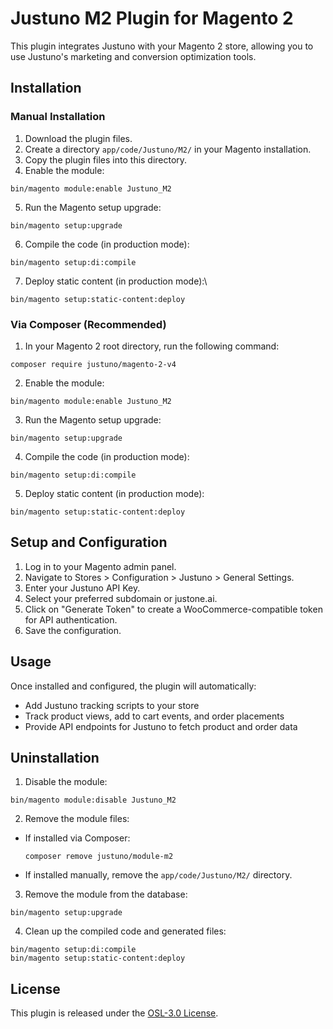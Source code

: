 # Justuno M2 Plugin for Magento 2

This plugin integrates Justuno with your Magento 2 store, allowing you to use Justuno's marketing and conversion optimization tools.

## Installation

### Manual Installation

1. Download the plugin files.
2. Create a directory `app/code/Justuno/M2/` in your Magento installation.
3. Copy the plugin files into this directory.
4. Enable the module:

```
bin/magento module:enable Justuno_M2
```

5. Run the Magento setup upgrade:

```
bin/magento setup:upgrade
```

6. Compile the code (in production mode):

```
bin/magento setup:di:compile
```

7. Deploy static content (in production mode):\

```
bin/magento setup:static-content:deploy
```

### Via Composer (Recommended)

1. In your Magento 2 root directory, run the following command:

```
composer require justuno/magento-2-v4
```

2. Enable the module:

```
bin/magento module:enable Justuno_M2
```

3. Run the Magento setup upgrade:

```
bin/magento setup:upgrade
```

4. Compile the code (in production mode):

```
bin/magento setup:di:compile
```

5. Deploy static content (in production mode):

```
bin/magento setup:static-content:deploy
```

## Setup and Configuration

1. Log in to your Magento admin panel.
2. Navigate to Stores > Configuration > Justuno > General Settings.
3. Enter your Justuno API Key.
4. Select your preferred subdomain or justone.ai.
5. Click on "Generate Token" to create a WooCommerce-compatible token for API authentication.
6. Save the configuration.

## Usage

Once installed and configured, the plugin will automatically:

-   Add Justuno tracking scripts to your store
-   Track product views, add to cart events, and order placements
-   Provide API endpoints for Justuno to fetch product and order data

## Uninstallation

1. Disable the module:

```
bin/magento module:disable Justuno_M2
```

2. Remove the module files:

-   If installed via Composer:
    ```
    composer remove justuno/module-m2
    ```
-   If installed manually, remove the `app/code/Justuno/M2/` directory.

3. Remove the module from the database:

```
bin/magento setup:upgrade
```

4. Clean up the compiled code and generated files:

```
bin/magento setup:di:compile
bin/magento setup:static-content:deploy
```

## License

This plugin is released under the [OSL-3.0 License](https://opensource.org/licenses/OSL-3.0).
